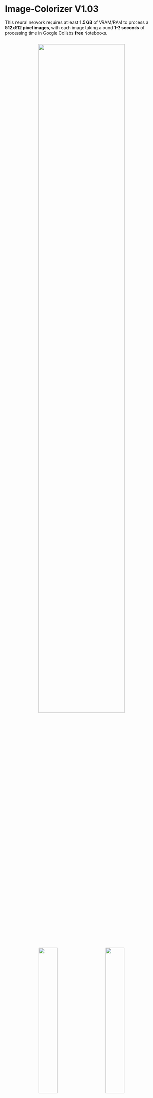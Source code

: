 # Image-Colorizer V1.03

This neural network requires at least **1.5 GB** of VRAM/RAM to process a **512x512 pixel images**, with each image taking around **1-2 seconds** of processing time in Google Collabs **free** Notebooks.

<h2 align="center"></h1>

<p float="left" align="middle">
  <img src="https://cdn.discordapp.com/attachments/997620797826945045/1039622953043759155/image.png" width="75%"/>
</p>

<h1 align="center"></h1>

<p float="left" align="middle">
  <img src="https://cdn.discordapp.com/attachments/997620797826945045/1039617766518431784/unknown.png" width="35%" hspace="20"/>
  <img src="https://cdn.discordapp.com/attachments/997620797826945045/1039617784797204520/unknown.png" width="35%" hspace="20"/> 
</p>

<p float="left" align="middle">
  <img src="https://media.discordapp.net/attachments/997620797826945045/1039617575220420608/unknown.png" width="35%" hspace="20"/>
  <img src="https://media.discordapp.net/attachments/997620797826945045/1039617591368491028/unknown.png" width="35%" hspace="20"/> 
</p>

<p float="left" align="middle"> 
  <img src="https://cdn.discordapp.com/attachments/997620797826945045/1039617512112926740/unknown.png" width="35%" hspace="20"/>
  <img src="https://cdn.discordapp.com/attachments/997620797826945045/1039617525912174653/unknown.png" width="35%" hspace="20"/> 
</p>

<p float="left" align="middle"> 
  <img src="https://media.discordapp.net/attachments/997620797826945045/1039617459436650628/unknown.png" width="35%" hspace="20"/>
  <img src="https://cdn.discordapp.com/attachments/997620797826945045/1039617475140128768/unknown.png" width="35%" hspace="20"/> 
</p>

<p float="left" align="middle"> 
  <img src="https://cdn.discordapp.com/attachments/997620797826945045/1039617100433588264/unknown.png" width="35%" hspace="20"/>
  <img src="https://cdn.discordapp.com/attachments/997620797826945045/1039617131874103326/unknown.png" width="35%" hspace="20"/> 
</p>

<p float="left" align="middle"> 
  <img src="https://cdn.discordapp.com/attachments/997620797826945045/1039617042493472880/unknown.png" width="35%" hspace="20"/>
  <img src="https://cdn.discordapp.com/attachments/997620797826945045/1039617055873302598/unknown.png" width="35%" hspace="20"/> 
</p>

<p float="left" align="middle"> 
  <img src="https://cdn.discordapp.com/attachments/997620797826945045/1039613391372816414/unknown.png" width="35%" hspace="20"/>
  <img src="https://cdn.discordapp.com/attachments/997620797826945045/1039613405495038064/unknown.png" width="35%" hspace="20"/> 
</p>

<p float="left" align="middle"> 
  <img src="https://cdn.discordapp.com/attachments/997620797826945045/1039616658257490030/unknown.png" width="35%" hspace="20"/>
  <img src="https://cdn.discordapp.com/attachments/997620797826945045/1039616673168240651/unknown.png" width="35%" hspace="20"/> 
</p>

<p float="left" align="middle"> 
  <img src="https://cdn.discordapp.com/attachments/997620797826945045/1039620562244349972/unknown.png" width="35%" hspace="20"/>
  <img src="https://cdn.discordapp.com/attachments/997620797826945045/1039620598818668565/unknown.png" width="35%" hspace="20"/> 
</p>

<p float="left" align="middle"> 
  <img src="https://cdn.discordapp.com/attachments/997620797826945045/1039620884907954206/unknown.png" width="35%" hspace="20"/>
  <img src="https://cdn.discordapp.com/attachments/997620797826945045/1039620903048323102/unknown.png" width="35%" hspace="20"/> 
</p>
